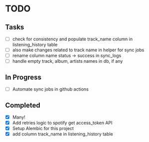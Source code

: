 # TODO

## Tasks
- [ ] check for consistency and populate track_name column in listening_history table
- [ ] also make changes related to track name in helper for sync jobs
- [ ] rename column name status -> success in sync_logs
- [ ] handle empty track, album, artists names in db, if any

## In Progress
- [ ] Automate sync jobs in github actions

## Completed
- [x] Many!
- [x] Add retries logic to spotify get access_token API
- [x] Setup Alembic for this project
- [x] add column track_name in listening_history table
